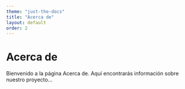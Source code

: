 ```yaml
---
theme: "just-the-docs"
title: "Acerca de"
layout: default
order: 2
---
```

# Acerca de
Bienvenido a la página Acerca de. Aquí encontrarás información sobre nuestro proyecto...
